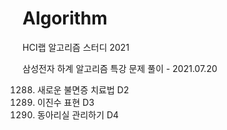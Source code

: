 # Algorithm
HCI랩 알고리즘 스터디 2021


삼성전자 하계 알고리즘 특강 문제 풀이 - 2021.07.20

1288. 새로운 불면증 치료법 D2
10726. 이진수 표현 D3
3316. 동아리실 관리하기 D4



